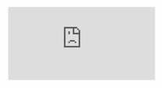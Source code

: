 ![image](https://github.com/IustinToader9/CS380-Artificial-Intelligence/blob/ce11bbacd954ced65b67695a0298712bbb94e1bb/HW1%20%E2%80%93%20Rubik's%20Cube%20part%201/img/RC%20Part%201.pdf)
